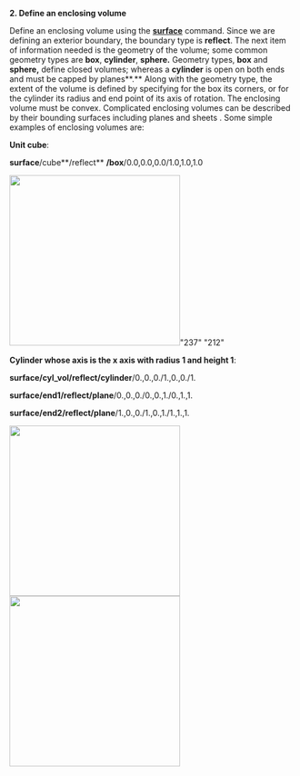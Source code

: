 
**2. Define an enclosing volume**

Define an enclosing volume using the [**surface**](commands/SURFACE.md)
 command. Since we are defining an exterior boundary, the boundary type
is **reflect**. The next item of information needed is the geometry of
the volume; some common geometry types are **box**, **cylinder**,
**sphere.** Geometry types, **box** and **sphere,** define closed
volumes; whereas a **cylinder** is open on both ends and must be capped
by planes**.** Along with the geometry type, the extent of the volume is
defined by specifying for the box its corners, or for the cylinder its
radius and end point of its axis of rotation. The enclosing volume must
be convex. Complicated enclosing volumes can be described by their
bounding surfaces including planes and sheets . Some simple examples of
enclosing volumes are:

**Unit cube**:

**surface**/cube**/reflect** **/box**/0.0,0.0,0.0/1.0,1.0,1.0

<img height="300" width="300" src="https://lanl.github.io/LaGriT/docsassets/images/Image219.gif">"237" "212"

**Cylinder whose axis is the x axis with radius 1 and height 1**:

**surface/cyl\_vol/reflect/cylinder**/0.,0.,0./1.,0.,0./1.

**surface/end1/reflect/plane**/0.,0.,0./0.,0.,1./0.,1.,1.

**surface/end2/reflect/plane**/1.,0.,0./1.,0.,1./1.,1.,1.

<img height="300" width="300" src="https://lanl.github.io/LaGriT/docsassets/images/Image220.gif">
<img height="300" width="300" src="https://lanl.github.io/LaGriT/docsassets/images/Image221.gif">
